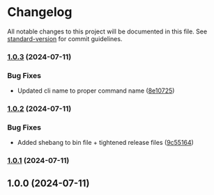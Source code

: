 # Changelog

All notable changes to this project will be documented in this file. See [standard-version](https://github.com/conventional-changelog/standard-version) for commit guidelines.

### [1.0.3](https://github.com/nonara/yarn-fix-bin-cmds/compare/v1.0.2...v1.0.3) (2024-07-11)


### Bug Fixes

* Updated cli name to proper command name ([8e10725](https://github.com/nonara/yarn-fix-bin-cmds/commit/8e10725839a480014ad0a33af864c4a9c5dc6339))

### [1.0.2](https://github.com/nonara/yarn-fix-bin-cmds/compare/v1.0.1...v1.0.2) (2024-07-11)


### Bug Fixes

* Added shebang to bin file + tightened release files ([9c55164](https://github.com/nonara/yarn-fix-bin-cmds/commit/9c55164c2584d0f041e635bed73d6c210c966652))

### [1.0.1](https://github.com/nonara/yarn-fix-bin-cmds/compare/v1.0.0...v1.0.1) (2024-07-11)

## 1.0.0 (2024-07-11)
